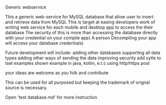 Generic webservice

This a generic web-service for MySQL database that allow user to insert and retrieve data from MySQL  This is target at easing developers work of writing web service for each mobile and desktop app to access the their database  The security of this is more than accessing the database directly with your credential on your compile app( A person Decompiling  your app will access your database credentials)

Future development will include:
	adding other databases
	supporting all data types
	adding other ways of sending the data 
	improving security
	add sytle to tset examples
	shown example in java, kotlin, e.t.c using http/https post

your ideas are welcome as you folk and contribute 

This can be used for all purposed but keeping the trademark of orignal source is necessary.

Open  'test database.md' for more  instruction
